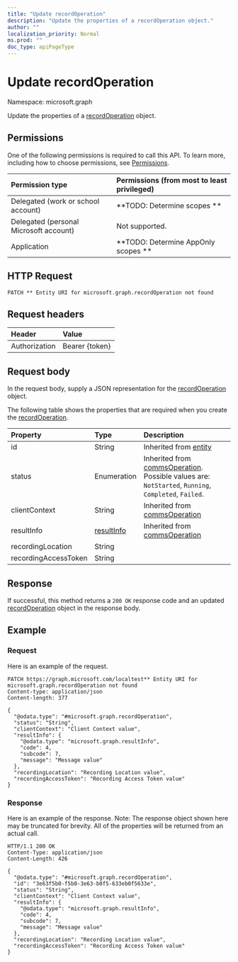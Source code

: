 ```yaml
---
title: "Update recordOperation"
description: "Update the properties of a recordOperation object."
author: ""
localization_priority: Normal
ms.prod: ""
doc_type: apiPageType
---
```


# Update recordOperation

Namespace: microsoft.graph

Update the properties of a [recordOperation](../resources/recordoperation.md) object.

## Permissions
One of the following permissions is required to call this API. To learn more, including how to choose permissions, see [Permissions](/concepts/permissions-reference.md).

|Permission type|Permissions (from most to least privileged)|
|:---|:---|
|Delegated (work or school account)|**TODO: Determine scopes **|
|Delegated (personal Microsoft account)|Not supported.|
|Application|**TODO: Determine AppOnly scopes **|

## HTTP Request
<!-- {
  "blockType": "ignored"
}
-->
``` http
PATCH ** Entity URI for microsoft.graph.recordOperation not found
```

## Request headers
|Header|Value|
|:---|:---|
|Authorization|Bearer {token}|

## Request body
In the request body, supply a JSON representation for the [recordOperation](../resources/recordoperation.md) object.

The following table shows the properties that are required when you create the [recordOperation](../resources/recordoperation.md).

|Property|Type|Description|
|:---|:---|:---|
|id|String| Inherited from [entity](../resources/entity.md)|
|status|Enumeration| Inherited from [commsOperation](../resources/commsoperation.md). Possible values are: `NotStarted`, `Running`, `Completed`, `Failed`.|
|clientContext|String| Inherited from [commsOperation](../resources/commsoperation.md)|
|resultInfo|[resultInfo](../resources/resultinfo.md)| Inherited from [commsOperation](../resources/commsoperation.md)|
|recordingLocation|String||
|recordingAccessToken|String||



## Response
If successful, this method returns a `200 OK` response code and an updated [recordOperation](../resources/recordoperation.md) object in the response body.

## Example

### Request
Here is an example of the request.
<!-- {
  "blockType": "request",
  "name": "update_recordoperation"
}
-->
``` http
PATCH https://graph.microsoft.com/localtest** Entity URI for microsoft.graph.recordOperation not found
Content-type: application/json
Content-length: 377

{
  "@odata.type": "#microsoft.graph.recordOperation",
  "status": "String",
  "clientContext": "Client Context value",
  "resultInfo": {
    "@odata.type": "microsoft.graph.resultInfo",
    "code": 4,
    "subcode": 7,
    "message": "Message value"
  },
  "recordingLocation": "Recording Location value",
  "recordingAccessToken": "Recording Access Token value"
}
```

### Response
Here is an example of the response. Note: The response object shown here may be truncated for brevity. All of the properties will be returned from an actual call.
<!-- {
  "blockType": "response",
  "truncated": true
}
-->
``` http
HTTP/1.1 200 OK
Content-Type: application/json
Content-Length: 426

{
  "@odata.type": "#microsoft.graph.recordOperation",
  "id": "3e63f5b0-f5b0-3e63-b0f5-633eb0f5633e",
  "status": "String",
  "clientContext": "Client Context value",
  "resultInfo": {
    "@odata.type": "microsoft.graph.resultInfo",
    "code": 4,
    "subcode": 7,
    "message": "Message value"
  },
  "recordingLocation": "Recording Location value",
  "recordingAccessToken": "Recording Access Token value"
}
```

